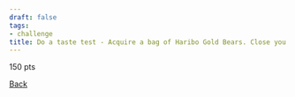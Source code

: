 ```yaml
---
draft: false
tags:
- challenge
title: Do a taste test - Acquire a bag of Haribo Gold Bears. Close you eyes. Taste three gold bears and guess their flavors. You must get all three correct. If you do not succeed, you must wait 10 minutes before trying again. You may practice.
---
```

150 pts

[Back](https://shadybraden.com/jetlag) 
